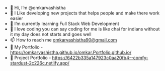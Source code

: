 - 👋 Hi, I’m @omkarvashistha
- 👀 I Like developing new projects that helps people and make there work easier
- 🌱 I’m currently learning Full Stack Web Development
- 💞️ I love coding you can say coding for me is like chai for indians without it my day does not starts and goes well
- 📫 How to reach me omkarvashistha90@gmail.com
- 📃 My Portfolio - https://omkarvashistha.github.io/omkar.Portfolio.github.io/
- 🧾 Project Portfolio - https://6422b335a147923c0aa20fb4--comfy-stardust-2c226c.netlify.app/

<!---
omkarvashistha/omkarvashistha is a ✨ special ✨ repository because its `README.md` (this file) appears on your GitHub profile.
You can click the Preview link to take a look at your changes.
--->
